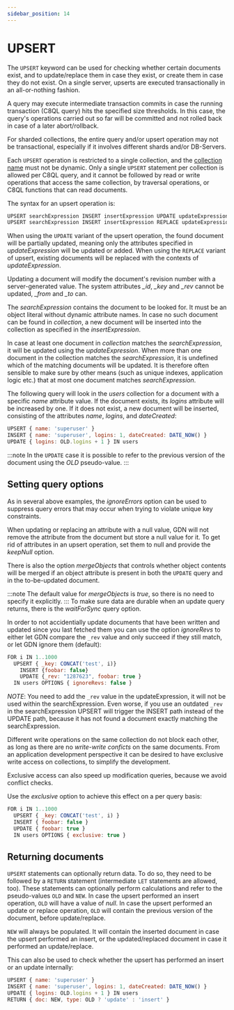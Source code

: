 ```yaml
---
sidebar_position: 14
---
```


UPSERT
======

The `UPSERT` keyword can be used for checking whether certain documents exist, and to update/replace them in case they exist, or create them in case they do not exist. On a single server, upserts are executed transactionally in an all-or-nothing fashion. 

A query may execute intermediate transaction commits in case the running transaction (C8QL query) hits the specified size thresholds. In this case, the query's operations carried out so far will be committed and not rolled back in case of a later abort/rollback. 

For sharded collections, the entire query and/or upsert operation may not be transactional, especially if it involves different shards and/or DB-Servers.

Each `UPSERT` operation is restricted to a single collection, and the [collection name](../../documents/appendix/glossary.md#collection-name) must not be dynamic. Only a single `UPSERT` statement per collection is allowed per C8QL query, and it cannot be followed by read or write operations that access the same collection, by traversal operations, or C8QL functions that can read documents.

The syntax for an upsert operation is:

```js
UPSERT searchExpression INSERT insertExpression UPDATE updateExpression IN collection options
UPSERT searchExpression INSERT insertExpression REPLACE updateExpression IN collection options
```

When using the `UPDATE` variant of the upsert operation, the found document will be partially updated, meaning only the attributes specified in *updateExpression* will be updated or added. When using the `REPLACE` variant of upsert, existing documents will be replaced with the contexts of *updateExpression*.

Updating a document will modify the document's revision number with a server-generated value. The system attributes *_id*, *_key* and *_rev* cannot be updated, *_from* and *_to* can.

The *searchExpression* contains the document to be looked for. It must be an object literal without dynamic attribute names. In case no such document can be found in *collection*, a new document will be inserted into the collection as specified in the *insertExpression*. 

In case at least one document in *collection* matches the *searchExpression*, it will be updated using the *updateExpression*. When more than one document in the collection matches the *searchExpression*, it is undefined which of the matching documents will be updated. It is therefore often sensible to make sure by other means (such as unique indexes, application logic etc.) that at most one document matches *searchExpression*.

The following query will look in the *users* collection for a document with a specific *name* attribute value. If the document exists, its *logins* attribute will be increased by one. If it does not exist, a new document will be inserted, consisting of the attributes *name*, *logins*, and *dateCreated*:

```js
UPSERT { name: 'superuser' } 
INSERT { name: 'superuser', logins: 1, dateCreated: DATE_NOW() } 
UPDATE { logins: OLD.logins + 1 } IN users
```

:::note
In the `UPDATE` case it is possible to refer to the previous version of the document using the *OLD* pseudo-value.
:::

Setting query options
---------------------

As in several above examples, the *ignoreErrors* option can be used to suppress query errors that may occur when trying to violate unique key constraints.

When updating or replacing an attribute with a null value, GDN will not remove the attribute from the document but store a null value for it. To get rid of attributes in an upsert operation, set them to null and provide the *keepNull* option.

There is also the option *mergeObjects* that controls whether object contents will be merged if an object attribute is present in both the `UPDATE` query and in the to-be-updated document.

:::note
The default value for *mergeObjects* is *true*, so there is no need to specify it explicitly.
:::
To make sure data are durable when an update query returns, there is the *waitForSync* query option.

In order to not accidentially update documents that have been written and updated since you last fetched them you can use the option *ignoreRevs* to either let GDN compare the `_rev` value and only succeed if they still match, or let GDN ignore them (default):

```js
FOR i IN 1..1000
  UPSERT { _key: CONCAT('test', i)}
    INSERT {foobar: false}
    UPDATE {_rev: "1287623", foobar: true }
  IN users OPTIONS { ignoreRevs: false }
```

*NOTE*: You need to add the `_rev` value in the updateExpression, it will not be used within the searchExpression. Even worse, if you use an outdated `_rev` in the searchExpression UPSERT will trigger the INSERT path instead of the UPDATE path, because it has not found a document exactly matching the searchExpression.

Different write operations on the same collection do not block each other, as long as there are no _write-write conficts_ on the same documents. From an application development perspective it can be desired to have exclusive write access on collections, to simplify the development. 

Exclusive access can also speed up modification queries, because we avoid conflict checks.

Use the *exclusive* option to achieve this effect on a per query basis:

```js
FOR i IN 1..1000
  UPSERT { _key: CONCAT('test', i) }
  INSERT { foobar: false }
  UPDATE { foobar: true }
  IN users OPTIONS { exclusive: true }
```

Returning documents
-------------------

`UPSERT` statements can optionally return data. To do so, they need to be followed by a `RETURN` statement (intermediate `LET` statements are allowed, too). These statements can optionally perform calculations and refer to the pseudo-values `OLD` and `NEW`. In case the upsert performed an insert operation, `OLD` will have a value of *null*. In case the upsert performed an update or replace operation, `OLD` will contain the previous version of the document, before update/replace.

`NEW` will always be populated. It will contain the inserted document in case the upsert performed an insert, or the updated/replaced document in case it performed an update/replace.

This can also be used to check whether the upsert has performed an insert or an update internally:

```js
UPSERT { name: 'superuser' } 
INSERT { name: 'superuser', logins: 1, dateCreated: DATE_NOW() } 
UPDATE { logins: OLD.logins + 1 } IN users
RETURN { doc: NEW, type: OLD ? 'update' : 'insert' }
```
